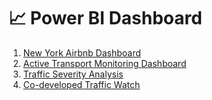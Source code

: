 # 📈 Power BI Dashboard
1. [New York Airbnb Dashboard](https://app.powerbi.com/view?r=eyJrIjoiZDM4Y2VmYzUtMjJiOS00Zjc1LWEwZDYtNDcxMzg4N2EzMmZhIiwidCI6ImJkMDNhNzM1LTJhYTMtNGNjYS05NzIyLTJhZTQ5MjlhYjNlYyIsImMiOjEwfQ%3D%3D)
2. [Active Transport Monitoring Dashboard](https://app.powerbi.com/view?r=eyJrIjoiNjQ1Y2E2NWQtMjhmNy00MjUyLWJjNDMtOTkxOGE1NTIxMzQxIiwidCI6ImJkMDNhNzM1LTJhYTMtNGNjYS05NzIyLTJhZTQ5MjlhYjNlYyIsImMiOjEwfQ%3D%3D)
3. [Traffic Severity Analysis](https://app.powerbi.com/view?r=eyJrIjoiZGMwYTY2Y2UtNWI5Yy00ZmJkLTgwNmQtNjVlNDMyNmMyNzI0IiwidCI6ImJkMDNhNzM1LTJhYTMtNGNjYS05NzIyLTJhZTQ5MjlhYjNlYyIsImMiOjEwfQ%3D%3D)
4. [Co-developed Traffic Watch](https://app.powerbi.com/view?r=eyJrIjoiY2U5ZjY2M2QtZGRkMC00N2UyLWJlNWEtNzQyZjM1ZjNlZGFmIiwidCI6ImJkMDNhNzM1LTJhYTMtNGNjYS05NzIyLTJhZTQ5MjlhYjNlYyIsImMiOjEwfQ%3D%3D)
